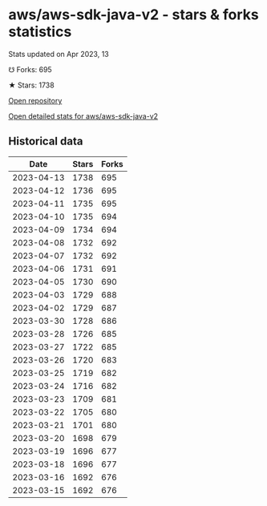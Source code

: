 # aws/aws-sdk-java-v2 - stars & forks statistics

Stats updated on Apr 2023, 13

☋ Forks: 695

★ Stars: 1738

[Open repository](https://github.com/aws/aws-sdk-java-v2)

[Open detailed stats for aws/aws-sdk-java-v2](https://reviewgithub.com/rep/aws/aws-sdk-java-v2)

## Historical data
| Date | Stars | Forks |
|------|-------|-------|
| 2023-04-13 | 1738 | 695 | 
| 2023-04-12 | 1736 | 695 | 
| 2023-04-11 | 1735 | 695 | 
| 2023-04-10 | 1735 | 694 | 
| 2023-04-09 | 1734 | 694 | 
| 2023-04-08 | 1732 | 692 | 
| 2023-04-07 | 1732 | 692 | 
| 2023-04-06 | 1731 | 691 | 
| 2023-04-05 | 1730 | 690 | 
| 2023-04-03 | 1729 | 688 | 
| 2023-04-02 | 1729 | 687 | 
| 2023-03-30 | 1728 | 686 | 
| 2023-03-28 | 1726 | 685 | 
| 2023-03-27 | 1722 | 685 | 
| 2023-03-26 | 1720 | 683 | 
| 2023-03-25 | 1719 | 682 | 
| 2023-03-24 | 1716 | 682 | 
| 2023-03-23 | 1709 | 681 | 
| 2023-03-22 | 1705 | 680 | 
| 2023-03-21 | 1701 | 680 | 
| 2023-03-20 | 1698 | 679 | 
| 2023-03-19 | 1696 | 677 | 
| 2023-03-18 | 1696 | 677 | 
| 2023-03-16 | 1692 | 676 | 
| 2023-03-15 | 1692 | 676 | 

